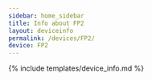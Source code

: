 ```yaml
---
sidebar: home_sidebar
title: Info about FP2
layout: deviceinfo
permalink: /devices/FP2/
device: FP2
---
```

{% include templates/device_info.md %}
